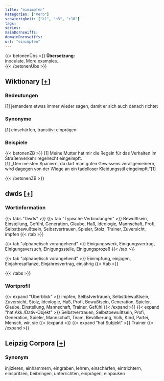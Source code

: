 ```yaml
---
title: "einimpfen"
kategorien: ["Verb"]
schwierigkeit: ["k1", "h3", "r18"]
tags:
series:
mainDornseiffs:
domainDornseiffs:
url: "einimpfen"
---
```


{{< betonenÜbs >}}
**Übersetzung:**  
inoculate, More examples...  
{{< /betonenÜbs >}}

## Wiktionary [[+](https://de.wiktionary.org/wiki/einimpfen)]

### Bedeutungen
[1] jemandem etwas immer wieder sagen, damit er sich auch danach richtet  

### Synonyme
[1] einschärfen, transitiv: einprägen  

### Beispiele
{{< betonenZB >}}
[1] Meine Mutter hat mir die Regeln für das Verhalten im Straßenverkehr regelrecht eingeimpft.  
[1] „Den meisten Spaniern, da darf man guten Gewissens verallgemeinern, wird dagegen von der Wiege an ein tadelloser Kleidungsstil eingeimpft.“[1]  

{{< /betonenZB >}}


## dwds [[+](https://www.dwds.de/wb/einimpfen)]

### Wortinformation
{{< tabs "Dwds" >}}
{{< tab "Typische Verbindungen" >}}
Bewußtsein, Einstellung, Gefühl, Generation, Glaube, Haß, Ideologie, Mannschaft, Profi, Selbstbewußtsein, Selbstvertrauen, Spieler, Stolz, Trainer, Zuversicht, impfen
{{< /tab >}}

{{< tab "alphabetisch vorangehend" >}}
Einigungswerk, Einigungsvertrag, Einigungsversuch, Einigungsstelle, Einigungsprozeß
{{< /tab >}}

{{< tab "alphabetisch vorangehend" >}}
Einimpfung, einjagen, Einjahrespflanze, Einjahresvertrag, einjährig
{{< /tab >}}

{{< /tabs >}}

### Wortprofil
{{< expand "Überblick" >}} impfen, Selbstvertrauen, Selbstbewußtsein, Zuversicht, Stolz, Ideologie, Haß, Profi, Bewußtsein, Generation, Spieler, Glaube, Einstellung, Mannschaft, Trainer, Gefühl {{< /expand >}}
{{< expand "hat Akk./Dativ-Objekt" >}} Selbstvertrauen, Selbstbewußtsein, Profi, Generation, Spieler, Mannschaft, Team, Bevölkerung, Volk, Kind, Partei, Mensch, wir, sie {{< /expand >}}
{{< expand "hat Subjekt" >}} Trainer {{< /expand >}}

## Leipzig Corpora [[+](https://corpora.uni-leipzig.de/en/res?word=einimpfen&corpusId=deu_newscrawl-public_2018)]


### Synonym
injizieren, einhämmern, eingraben, lehren, einschärfen, eintrichtern, einspritzen, beibringen, unterrichten, einprägen, einpauken


